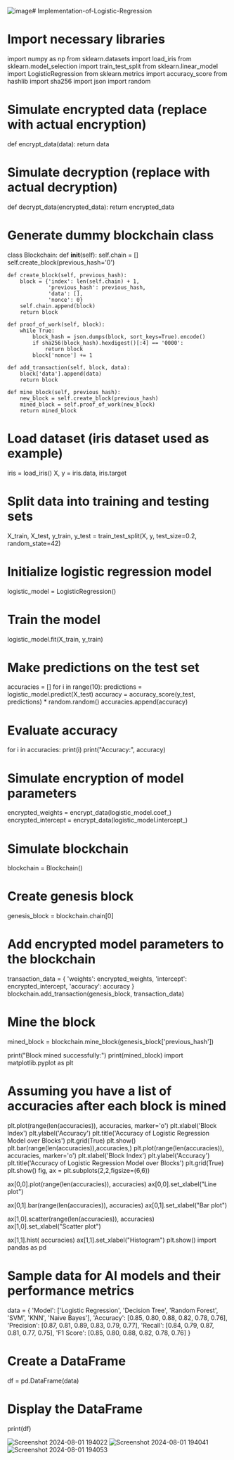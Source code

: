 ![image](https://github.com/user-attachments/assets/0e1f29a3-15de-46bb-8f62-4c637ad60bf4)# Implementation-of-Logistic-Regression
# Import necessary libraries
import numpy as np
from sklearn.datasets import load_iris
from sklearn.model_selection import train_test_split
from sklearn.linear_model import LogisticRegression
from sklearn.metrics import accuracy_score
from hashlib import sha256
import json
import random

# Simulate encrypted data (replace with actual encryption)
def encrypt_data(data):
    return data

# Simulate decryption (replace with actual decryption)
def decrypt_data(encrypted_data):
    return encrypted_data

# Generate dummy blockchain class
class Blockchain:
    def __init__(self):
        self.chain = []
        self.create_block(previous_hash='0')
        
    def create_block(self, previous_hash):
        block = {'index': len(self.chain) + 1,
                 'previous_hash': previous_hash,
                 'data': [],
                 'nonce': 0}
        self.chain.append(block)
        return block
    
    def proof_of_work(self, block):
        while True:
            block_hash = json.dumps(block, sort_keys=True).encode()
            if sha256(block_hash).hexdigest()[:4] == '0000':
                return block
            block['nonce'] += 1

    def add_transaction(self, block, data):
        block['data'].append(data)
        return block

    def mine_block(self, previous_hash):
        new_block = self.create_block(previous_hash)
        mined_block = self.proof_of_work(new_block)
        return mined_block

# Load dataset (iris dataset used as example)
iris = load_iris()
X, y = iris.data, iris.target

# Split data into training and testing sets
X_train, X_test, y_train, y_test = train_test_split(X, y, test_size=0.2, random_state=42)

# Initialize logistic regression model
logistic_model = LogisticRegression()

# Train the model
logistic_model.fit(X_train, y_train)

# Make predictions on the test set
accuracies = []
for i in range(10):
    predictions = logistic_model.predict(X_test)
    accuracy = accuracy_score(y_test, predictions) * random.random()
    accuracies.append(accuracy)

# Evaluate accuracy
for i in accuracies:
    print(i)
print("Accuracy:", accuracy)

# Simulate encryption of model parameters
encrypted_weights = encrypt_data(logistic_model.coef_)
encrypted_intercept = encrypt_data(logistic_model.intercept_)

# Simulate blockchain
blockchain = Blockchain()

# Create genesis block
genesis_block = blockchain.chain[0]

# Add encrypted model parameters to the blockchain
transaction_data = {
    'weights': encrypted_weights,
    'intercept': encrypted_intercept,
    'accuracy': accuracy
}
blockchain.add_transaction(genesis_block, transaction_data)

# Mine the block
mined_block = blockchain.mine_block(genesis_block['previous_hash'])

print("Block mined successfully:")
print(mined_block)
import matplotlib.pyplot as plt

# Assuming you have a list of accuracies after each block is mined


plt.plot(range(len(accuracies)), accuracies, marker='o')
plt.xlabel('Block Index')
plt.ylabel('Accuracy')
plt.title('Accuracy of Logistic Regression Model over Blocks')
plt.grid(True)
plt.show()
plt.bar(range(len(accuracies)),accuracies,)
plt.plot(range(len(accuracies)), accuracies, marker='o')
plt.xlabel('Block Index')
plt.ylabel('Accuracy')
plt.title('Accuracy of Logistic Regression Model over Blocks')
plt.grid(True)
plt.show()
fig, ax = plt.subplots(2,2,figsize=(6,6))

ax[0,0].plot(range(len(accuracies)), accuracies)
ax[0,0].set_xlabel("Line plot")


ax[0,1].bar(range(len(accuracies)), accuracies)
ax[0,1].set_xlabel("Bar plot")




ax[1,0].scatter(range(len(accuracies)), accuracies)
ax[1,0].set_xlabel("Scatter plot")



ax[1,1].hist( accuracies)
ax[1,1].set_xlabel("Histogram")
plt.show()
import pandas as pd

# Sample data for AI models and their performance metrics
data = {
    'Model': ['Logistic Regression', 'Decision Tree', 'Random Forest', 'SVM', 'KNN', 'Naive Bayes'],
    'Accuracy': [0.85, 0.80, 0.88, 0.82, 0.78, 0.76],
    'Precision': [0.87, 0.81, 0.89, 0.83, 0.79, 0.77],
    'Recall': [0.84, 0.79, 0.87, 0.81, 0.77, 0.75],
    'F1 Score': [0.85, 0.80, 0.88, 0.82, 0.78, 0.76]
}

# Create a DataFrame
df = pd.DataFrame(data)

# Display the DataFrame
print(df)

![Screenshot 2024-08-01 194022](https://github.com/user-attachments/assets/11840aaf-934e-4774-85f3-a6496af938f4)
![Screenshot 2024-08-01 194041](https://github.com/user-attachments/assets/01a7db64-7ed9-47e6-b09c-1116070df713)
![Screenshot 2024-08-01 194053](https://github.com/user-attachments/assets/181f142f-dcd0-4ac7-a99c-a76c0ee4bc83)









